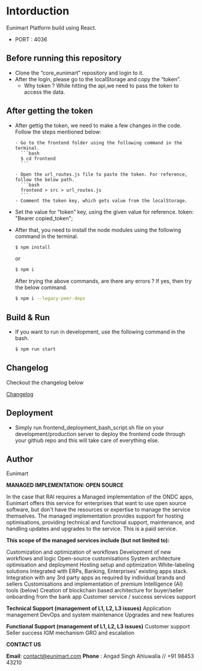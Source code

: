 
# Intorduction

Eunimart Platform build using React.

- PORT : 4036

## Before running this repository

- Clone the “core_eunimart” repository and login to it.
- After the login, please go to the localStorage and copy the “token”.
    - Why token ?
      While hitting the api,we need to pass the token to access the data.
    

## After getting the token

- After gettig the token, we need to make a few changes in the code. Follow the steps mentioned below:

      - Go to the frontend folder using the following command in the terminal.
        ```bash
        $ cd frontend
        ```

      - Open the url_routes.js file to paste the token. For reference, follow the below path.
        ```bash
        frontend > src > url_routes.js
        ```
      - Comment the token key, which gets value from the localStorage.

- Set the value for “token” key, using the given value for reference.
  token: "Bearer copied_token";


- After that, you need to install the node modules using the following command in the terminal.
  ```bash
  $ npm install
  ```
  or
  ```bash
  $ npm i
  ```
  After trying the above commands, are there any errors ? If yes, then try the below command.
  ```bash
  $ npm i --legacy-peer-deps
  ```
## Build & Run

- If you want to run in development, use the following command in the bash.
  ```bash
  $ npm run start
  ```

## Changelog

Checkout the changelog below

[Changelog](CHANGELOG.md)

## Deployment
- Simply run frontend_deployment_bash_script.sh file on your development/production server to deploy the frontend code through your github repo and this will take care of everything else.

## Author
Eunimart


 <!-- Copyright (C) 2022 Eunimart Omnichannel Pvt Ltd. (www.eunimart.com)
 All rights reserved.
 This program is free software: you can redistribute it and/or modify
 it under the terms of the GNU Lesser General Public License v3.0 as published by
 the Free Software Foundation, either version 3 of the License, or
 (at your option) any later version.
 This program is distributed in the hope that it will be useful,
 but WITHOUT ANY WARRANTY; without even the implied warranty of
 MERCHANTABILITY or FITNESS FOR A PARTICULAR PURPOSE.  See the
 GNU Lesser General Public License v3.0 for more details.
 You should have received a copy of the GNU Lesser General Public License v3.0
 along with this program.  If not, see <https://www.gnu.org/licenses/lgpl-3.0.html/>. -->

<b>MANAGED IMPLEMENTATION: OPEN SOURCE</b>

In the case that RAI requires a Managed implementation of the ONDC apps, Eunimart offers this service for enterprises that want to use open source software, but don't have the resources or expertise to manage the service themselves. The managed implementation provides support for hosting optimisations, providing technical and functional support, maintenance, and handling updates and upgrades to the service. This is a paid service.

 <b>This scope of the managed services include (but not limited to):</b>

Customization and optimization of workflows
Development of new workflows and logic
Open-source customisations
System architecture optimisation and deployment
Hosting setup and optimization
White-labeling solutions
Integrated with ERPs, Banking, Enterprises’ existing apps stack.
Integration with any 3rd party apps as required by individual brands and sellers
Customisations and implementation of premium  Intelligence (AI) tools (below)
Creation of blockchain based architecture for buyer/seller onboarding from the bank app
Customer service  / success services support

<b>Technical Support (management of L1, L2, L3 issues)</b>
Application management
DevOps and system maintenance
Upgrades and new features

<b>Functional Support (management of L1, L2, L3 issues)</b>
Customer support
Seller success
IGM mechanism
GRO and escalation 

<b>CONTACT US</b>

<b>Email</b>: contact@eunimart.com 
<b>Phone</b> : Angad Singh Ahluwalia // +91 98453 43210

